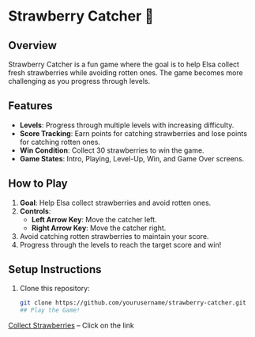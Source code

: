 # Strawberry Catcher 🍓

## Overview
Strawberry Catcher is a fun game where the goal is to help Elsa collect fresh strawberries while avoiding rotten ones. The game becomes more challenging as you progress through levels.

## Features
- **Levels**: Progress through multiple levels with increasing difficulty.
- **Score Tracking**: Earn points for catching strawberries and lose points for catching rotten ones.
- **Win Condition**: Collect 30 strawberries to win the game.
- **Game States**: Intro, Playing, Level-Up, Win, and Game Over screens.

## How to Play
1. **Goal**: Help Elsa collect strawberries and avoid rotten ones.
2. **Controls**:
   - **Left Arrow Key**: Move the catcher left.
   - **Right Arrow Key**: Move the catcher right.
3. Avoid catching rotten strawberries to maintain your score.
4. Progress through the levels to reach the target score and win!

## Setup Instructions
1. Clone this repository:
   ```bash
   git clone https://github.com/yourusername/strawberry-catcher.git
   ## Play the Game!
[Collect Strawberries](https://collectstrawberries-milana-p.replit.app/) – Click on the link
